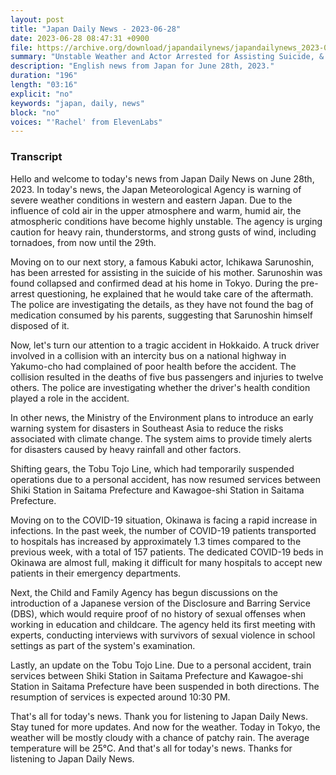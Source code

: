 ```yaml
---
layout: post
title: "Japan Daily News - 2023-06-28"
date: 2023-06-28 08:47:31 +0900
file: https://archive.org/download/japandailynews/japandailynews_2023-06-28.mp3
summary: "Unstable Weather and Actor Arrested for Assisting Suicide, & more…"
description: "English news from Japan for June 28th, 2023."
duration: "196"
length: "03:16"
explicit: "no"
keywords: "japan, daily, news"
block: "no"
voices: "'Rachel' from ElevenLabs"
---
```


### Transcript

Hello and welcome to today's news from Japan Daily News on June 28th, 2023. In today's news, the Japan Meteorological Agency is warning of severe weather conditions in western and eastern Japan. Due to the influence of cold air in the upper atmosphere and warm, humid air, the atmospheric conditions have become highly unstable. The agency is urging caution for heavy rain, thunderstorms, and strong gusts of wind, including tornadoes, from now until the 29th.

Moving on to our next story, a famous Kabuki actor, Ichikawa Sarunoshin, has been arrested for assisting in the suicide of his mother. Sarunoshin was found collapsed and confirmed dead at his home in Tokyo. During the pre-arrest questioning, he explained that he would take care of the aftermath. The police are investigating the details, as they have not found the bag of medication consumed by his parents, suggesting that Sarunoshin himself disposed of it.

Now, let's turn our attention to a tragic accident in Hokkaido. A truck driver involved in a collision with an intercity bus on a national highway in Yakumo-cho had complained of poor health before the accident. The collision resulted in the deaths of five bus passengers and injuries to twelve others. The police are investigating whether the driver's health condition played a role in the accident.

In other news, the Ministry of the Environment plans to introduce an early warning system for disasters in Southeast Asia to reduce the risks associated with climate change. The system aims to provide timely alerts for disasters caused by heavy rainfall and other factors.

Shifting gears, the Tobu Tojo Line, which had temporarily suspended operations due to a personal accident, has now resumed services between Shiki Station in Saitama Prefecture and Kawagoe-shi Station in Saitama Prefecture.

Moving on to the COVID-19 situation, Okinawa is facing a rapid increase in infections. In the past week, the number of COVID-19 patients transported to hospitals has increased by approximately 1.3 times compared to the previous week, with a total of 157 patients. The dedicated COVID-19 beds in Okinawa are almost full, making it difficult for many hospitals to accept new patients in their emergency departments.

Next, the Child and Family Agency has begun discussions on the introduction of a Japanese version of the Disclosure and Barring Service (DBS), which would require proof of no history of sexual offenses when working in education and childcare. The agency held its first meeting with experts, conducting interviews with survivors of sexual violence in school settings as part of the system's examination.

Lastly, an update on the Tobu Tojo Line. Due to a personal accident, train services between Shiki Station in Saitama Prefecture and Kawagoe-shi Station in Saitama Prefecture have been suspended in both directions. The resumption of services is expected around 10:30 PM.

That's all for today's news. Thank you for listening to Japan Daily News. Stay tuned for more updates. And now for the weather. Today in Tokyo, the weather will be mostly cloudy with a chance of patchy rain. The average temperature will be 25°C.  And that's all for today's news. Thanks for listening to Japan Daily News.
